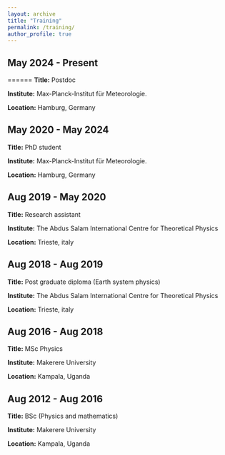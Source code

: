 ```yaml
---
layout: archive
title: "Training"
permalink: /training/
author_profile: true
---
```


## May 2024 - Present
======
**Title:** Postdoc

**Institute:** Max-Planck-Institut für Meteorologie.

**Location:** Hamburg, Germany

## May 2020 - May 2024
**Title:** PhD student

**Institute:** Max-Planck-Institut für Meteorologie.

**Location:** Hamburg, Germany

## Aug 2019 - May 2020
**Title:** Research assistant

**Institute:** The Abdus Salam International Centre for Theoretical Physics

**Location:** Trieste, italy

## Aug 2018 - Aug 2019
**Title:** Post graduate diploma (Earth system physics)

**Institute:** The Abdus Salam International Centre for Theoretical Physics

**Location:** Trieste, italy

## Aug 2016 - Aug 2018
**Title:** MSc Physics

**Institute:** Makerere University

**Location:** Kampala, Uganda

## Aug 2012 - Aug 2016
**Title:** BSc (Physics and mathematics)

**Institute:** Makerere University

**Location:** Kampala, Uganda
